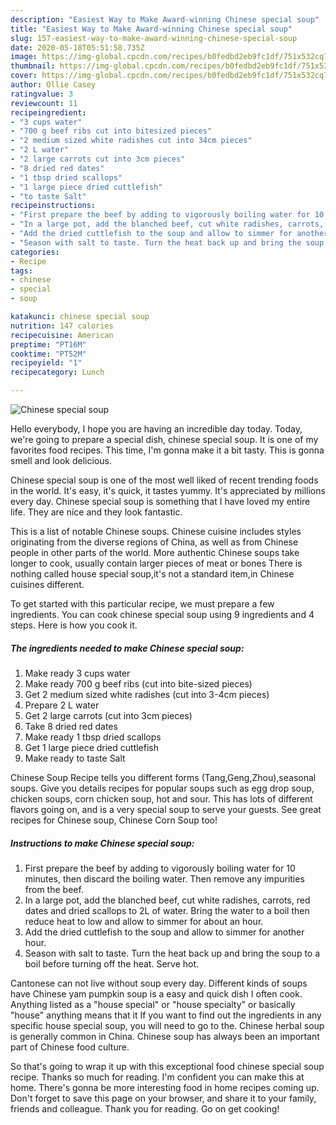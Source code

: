 ```yaml
---
description: "Easiest Way to Make Award-winning Chinese special soup"
title: "Easiest Way to Make Award-winning Chinese special soup"
slug: 157-easiest-way-to-make-award-winning-chinese-special-soup
date: 2020-05-18T05:51:58.735Z
image: https://img-global.cpcdn.com/recipes/b0fedbd2eb9fc1df/751x532cq70/chinese-special-soup-recipe-main-photo.jpg
thumbnail: https://img-global.cpcdn.com/recipes/b0fedbd2eb9fc1df/751x532cq70/chinese-special-soup-recipe-main-photo.jpg
cover: https://img-global.cpcdn.com/recipes/b0fedbd2eb9fc1df/751x532cq70/chinese-special-soup-recipe-main-photo.jpg
author: Ollie Casey
ratingvalue: 3
reviewcount: 11
recipeingredient:
- "3 cups water"
- "700 g beef ribs cut into bitesized pieces"
- "2 medium sized white radishes cut into 34cm pieces"
- "2 L water"
- "2 large carrots cut into 3cm pieces"
- "8 dried red dates"
- "1 tbsp dried scallops"
- "1 large piece dried cuttlefish"
- "to taste Salt"
recipeinstructions:
- "First prepare the beef by adding to vigorously boiling water for 10 minutes, then discard the boiling water. Then remove any impurities from the beef."
- "In a large pot, add the blanched beef, cut white radishes, carrots, red dates and dried scallops to 2L of water. Bring the water to a boil then reduce heat to low and allow to simmer for about an hour."
- "Add the dried cuttlefish to the soup and allow to simmer for another hour."
- "Season with salt to taste. Turn the heat back up and bring the soup to a boil before turning off the heat. Serve hot."
categories:
- Recipe
tags:
- chinese
- special
- soup

katakunci: chinese special soup 
nutrition: 147 calories
recipecuisine: American
preptime: "PT16M"
cooktime: "PT52M"
recipeyield: "1"
recipecategory: Lunch

---
```



![Chinese special soup](https://img-global.cpcdn.com/recipes/b0fedbd2eb9fc1df/751x532cq70/chinese-special-soup-recipe-main-photo.jpg)

Hello everybody, I hope you are having an incredible day today. Today, we're going to prepare a special dish, chinese special soup. It is one of my favorites food recipes. This time, I'm gonna make it a bit tasty. This is gonna smell and look delicious.

Chinese special soup is one of the most well liked of recent trending foods in the world. It's easy, it's quick, it tastes yummy. It's appreciated by millions every day. Chinese special soup is something that I have loved my entire life. They are nice and they look fantastic.

This is a list of notable Chinese soups. Chinese cuisine includes styles originating from the diverse regions of China, as well as from Chinese people in other parts of the world. More authentic Chinese soups take longer to cook, usually contain larger pieces of meat or bones There is nothing called house special soup,it&#39;s not a standard item,in Chinese cuisines different.


To get started with this particular recipe, we must prepare a few ingredients. You can cook chinese special soup using 9 ingredients and 4 steps. Here is how you cook it.

<!--inarticleads1-->

##### The ingredients needed to make Chinese special soup:

1. Make ready 3 cups water
1. Make ready 700 g beef ribs (cut into bite-sized pieces)
1. Get 2 medium sized white radishes (cut into 3-4cm pieces)
1. Prepare 2 L water
1. Get 2 large carrots (cut into 3cm pieces)
1. Take 8 dried red dates
1. Make ready 1 tbsp dried scallops
1. Get 1 large piece dried cuttlefish
1. Make ready to taste Salt


Chinese Soup Recipe tells you different forms (Tang,Geng,Zhou),seasonal soups. Give you details recipes for popular soups such as egg drop soup, chicken soups, corn chicken soup, hot and sour. This has lots of different flavors going on, and is a very special soup to serve your guests. See great recipes for Chinese soup, Chinese Corn Soup too! 

<!--inarticleads2-->

##### Instructions to make Chinese special soup:

1. First prepare the beef by adding to vigorously boiling water for 10 minutes, then discard the boiling water. Then remove any impurities from the beef.
1. In a large pot, add the blanched beef, cut white radishes, carrots, red dates and dried scallops to 2L of water. Bring the water to a boil then reduce heat to low and allow to simmer for about an hour.
1. Add the dried cuttlefish to the soup and allow to simmer for another hour.
1. Season with salt to taste. Turn the heat back up and bring the soup to a boil before turning off the heat. Serve hot.


Cantonese can not live without soup every day. Different kinds of soups have Chinese yam pumpkin soup is a easy and quick dish I often cook. Anything listed as a &#34;house special&#34; or &#34;house specialty&#34; or basically &#34;house&#34; anything means that it If you want to find out the ingredients in any specific house special soup, you will need to go to the. Chinese herbal soup is generally common in China. Chinese soup has always been an important part of Chinese food culture. 

So that's going to wrap it up with this exceptional food chinese special soup recipe. Thanks so much for reading. I'm confident you can make this at home. There's gonna be more interesting food in home recipes coming up. Don't forget to save this page on your browser, and share it to your family, friends and colleague. Thank you for reading. Go on get cooking!
